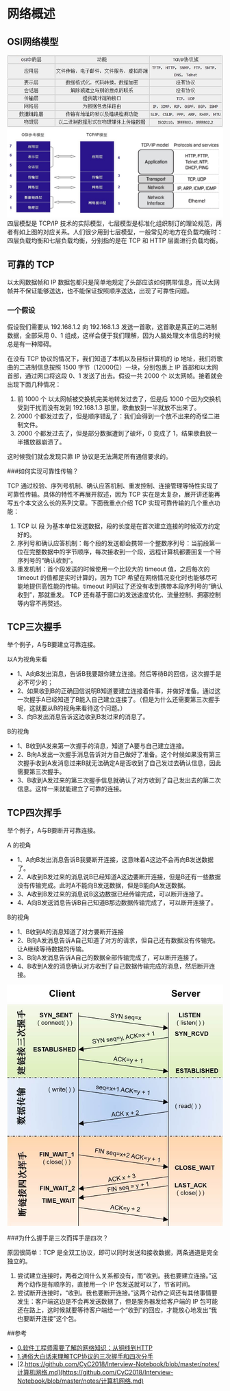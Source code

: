 # 网络概述
## OSI网络模型
![](./images/osi_1.jpeg)
![](./images/tcp_ip_2.jpg)
四层模型是 TCP/IP 技术的实际模型，七层模型是标准化组织制订的理论规范，两者有如上图的对应关系。人们很少用到七层模型，一般常见的地方在负载均衡时：四层负载均衡和七层负载均衡，分别指的是在 TCP 和 HTTP 层面进行负载均衡。

## 可靠的 TCP
以太网数据帧和 IP 数据包都只是简单地规定了头部应该如何携带信息，而以太网帧并不保证能够送达，也不能保证按照顺序送达，出现了可靠性问题。

### 一个假设

假设我们需要从 192.168.1.2 向 192.168.1.3 发送一首歌，这首歌是真正的二进制数据，全部采用 0、1 组成，这样会便于我们理解，因为人脑处理文本信息的时候总是有一种障碍。

在没有 TCP 协议的情况下，我们知道了本机以及目标计算机的 ip 地址，我们将歌曲的二进制信息按照 1500 字节（12000位）一块，分别包裹上 IP 首部和以太网首部，通过网口将这段 0、1 发送了出去。假设一共 2000 个 以太网帧。接着就会出现下面几种情况：

1. 前 1000 个 以太网帧被交换机完美地转发过去了，但是后 1000 个因为交换机受到干扰而没有发到 192.168.1.3 那里，歌曲放到一半就放不出来了。
2. 2000 个都发过去了，但是顺序错乱了：我们会得到一个放不出来的奇怪二进制文件。
3. 2000 个都发过去了，但是部分数据遭到了破坏，0 变成了 1，结果歌曲放一半播放器崩溃了。

这时候我们就会发现只靠 IP 协议是无法满足所有通信要求的。

###如何实现可靠性传输？

TCP 通过校验、序列号机制、确认应答机制、重发控制、连接管理等特性实现了可靠性传输。具体的特性不再展开叙述，因为 TCP 实在是太复杂，展开讲还能再写五个本文这么长的系列文章。下面我重点介绍 TCP 实现可靠传输的几个重点功能：

1. TCP 以 段 为基本单位发送数据，段的长度是在首次建立连接的时候双方约定好的。
2. 序列号和确认应答机制：每个段的发送都会携带一个整数序列号：当前段第一位在完整数据中的字节顺序，每次接收到一个段，远程计算机都要回复一个带序列号的“确认收到”。
3. 重发机制：首个段发送的时候使用一个比较大的 timeout 值，之后每次的 timeout 的值都是实时计算的，因为 TCP 希望在网络情况变化时也能够尽可能地提供高性能的传输。timeout 时间过了还没有收到携带本段序列号的“确认收到”，那就重发。
TCP 还有基于窗口的发送速度优化、流量控制、拥塞控制等内容不再赘述。

## TCP三次握手
举个例子，A与B要建立可靠连接。

以A为视角来看

- 1、A向B发出消息，告诉B我要跟你建立连接。然后等待B的回信，这次握手是必不可少的；
- 2、如果收到B的正确回信说明B知道要建立连接着件事，并做好准备。通过这一次握手A已经知道了B能入自己建立连接了。（但是为什么还需要第三次握手呢，这就要从B的视角来看待这个问题。）
- 3、向B发出消息告诉这边收到B发过来的消息了。

B的视角

- 1、B收到A发来第一次握手的消息，知道了A要与自己建立连接。
- 2、B向A发出一次握手消息告诉对方自己做好了准备。这个时候如果没有第三次握手收到A发消息过来B就无法确定A是否收到了自己发过去确认信息，因此需要第三次握手。
- 3、B收到A发过来的第三次握手信息就确认了对方收到了自己发出去的第二次信息。这样一来就能建立了可靠的连接。

## TCP四次挥手
举个例子，A与B要断开可靠连接。

A 的视角

- 1、A向B发出消息告诉B我要断开连接，这意味着A这边不会再向B发送数据了。
- 2、A收到B发过来的消息说B已经知道A这边要断开连接，但是B还有一些数据没有传输完成。此时A不能向B发送数据，但是B能向A发送数据。
- 3、A收到B发过来的消息说B这边数据已经传输完成，可以断开连接了。
- 4、A向B发送消息告诉B自己知道B那边数据传输完成了，可以断开连接了。

B的视角

- 1、B收到A的消息知道了对方要断开连接
- 2、B向A发消息告诉A自己知道了对方的请求，但自己还有数据没有传输完。让A继续等待数据的传输。
- 3、B向A发消息告诉A自己的数据全部传输完成了，可以断开连接了。
- 4、B收到A发的消息确认对方收到了自己数据传输完成的消息，然后断开连接。

![TCP握手与挥手](./images/tcp_1.jpeg)

###为什么握手是三次而挥手是四次？

原因很简单：TCP 是全双工协议，即可以同时发送和接收数据，两条通道是完全独立的。

1. 尝试建立连接时，两者之间什么关系都没有，而“收到。我也要建立连接。”这两个动作是有顺序的，直接用一个 IP 包发送就可以了，节省时间。
2. 尝试断开连接时，“收到。我也要断开连接。”这两个动作之间还有其他事情要发生：客户端这边是不会再发送数据了，但是服务器发给客户端的 IP 包可能还在路上，这时候就要等待客户端给一个“收到”的回应，才能放心地发出“我也要断开连接”这个包。

##参考
- [0.软件工程师需要了解的网络知识：从铜线到HTTP](https://lvwenhan.com/操作系统/485.html)
- [1.通俗大白话来理解TCP协议的三次握手和四次分手](https://github.com/jawil/blog/issues/14)
- [2.https://github.com/CyC2018/Interview-Notebook/blob/master/notes/计算机网络.md](https://github.com/CyC2018/Interview-Notebook/blob/master/notes/计算机网络.md)
